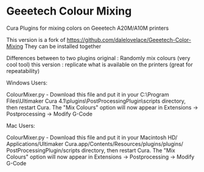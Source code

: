 # Geeetech Colour Mixing
Cura Plugins for mixing colors on Geeetech A20M/A10M printers

This version is a fork of <https://github.com/dalelovelace/Geeetech-Color-Mixing>
They can be installed together

Differences between to two plugins
original : Randomly mix colours (very cool tool)
this version : replicate what is available on the printers (great for repeatability) 

Windows Users:

ColourMixer.py - Download this file and put it in your C:\Program Files\Ultimaker Cura 4.1\plugins\PostProcessingPlugin\scripts directory, then restart Cura. The "Mix Colours" option will now appear in Extensions ->  Postprocessing -> Modify G-Code

Mac Users:

ColourMixer.py - Download this file and put it in your Macintosh HD⁩/⁨Applications/Ultimaker Cura.app⁩/⁨Contents⁩/⁨Resources/plugins⁩/⁨plugins/⁨PostProcessingPlugin⁩/scripts directory, then restart Cura. The "Mix Colours" option will now appear in Extensions ->  Postprocessing -> Modify G-Code
